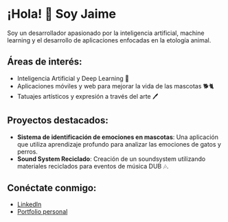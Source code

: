 # ¡Hola! 👋 Soy Jaime

Soy un desarrollador apasionado por la inteligencia artificial, machine learning y el desarrollo de aplicaciones enfocadas en la etología animal.

## Áreas de interés:
- Inteligencia Artificial y Deep Learning 🧠
- Aplicaciones móviles y web para mejorar la vida de las mascotas 🐕🐈
- Tatuajes artísticos y expresión a través del arte 🖊️

## Proyectos destacados:
- **Sistema de identificación de emociones en mascotas**: Una aplicación que utiliza aprendizaje profundo para analizar las emociones de gatos y perros.
- **Sound System Reciclado**: Creación de un soundsystem utilizando materiales reciclados para eventos de música DUB 🎶.

## Conéctate conmigo:
- [LinkedIn](https://www.linkedin.com/in/tuperfil)
- [Portfolio personal](https://tusitio.com)
